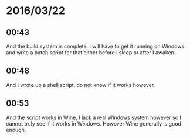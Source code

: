 # 2016/03/22

## 00:43

And the build system is complete. I will have to get it running on Windows and
write a batch script for that either before I sleep or after I awaken.

## 00:48

And I wrote up a shell script, do not know if it works however.

## 00:53

And the script works in Wine, I lack a real Windows system however so I cannot
truly see if it works in Windows. However Wine generally is good enough.

